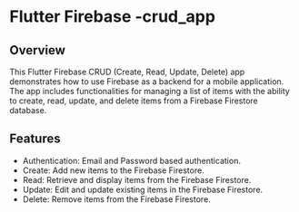 # Flutter Firebase -crud_app
## Overview
  This Flutter Firebase CRUD (Create, Read, Update, Delete) app demonstrates how to use Firebase as a backend for a mobile application. The app includes functionalities for managing a list of items with the ability to create, read, update, and delete items from a Firebase Firestore database.

## Features
<ul>
<li>Authentication: Email and Password based authentication.</li>
<li>Create: Add new items to the Firebase Firestore.</li>
<li>Read: Retrieve and display items from the Firebase Firestore.</li>
<li>Update: Edit and update existing items in the Firebase Firestore.</li>
<li>Delete: Remove items from the Firebase Firestore.</li>
</ul>




